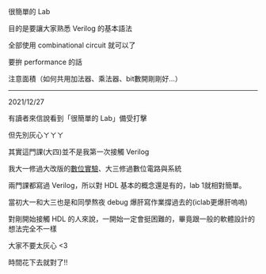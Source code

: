 很簡單的 Lab

目的是要讓大家熟悉 Verilog 的基本語法

全部使用 combinational circuit 就可以了

要拚 performance 的話

注意面積（如何共用加法器、乘法器、bit數開剛剛好...）

---

2021/12/27

有讀者來信說看到「很簡單的 Lab」備受打擊

但先別灰心ㄚㄚㄚ

其實這門課(大四)並不是我第一次接觸 Verilog

我大一修過大改版的[數位實驗](https://github.com/mirkat1206/NCTUEE/tree/main/1062_Digital_Laboratory)、大三修過數位電路與系統

兩門課都寫過 Verilog，所以對 HDL 基本的概念還是有的，lab 1就相對簡單。

當初大一和大三也是和同學熬夜 debug 爆肝寫作業撐過去的(iclab更爆肝嗚嗚)

對剛開始接觸 HDL 的人來說，一開始一定會挺困難的，畢竟跟一般的軟體設計的想法完全不一樣

大家不要太灰心 <3

時間花下去就對了!!
